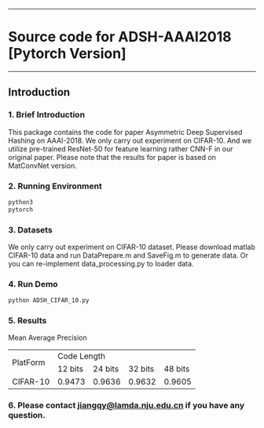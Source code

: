 
---
#  Source code for ADSH-AAAI2018 [Pytorch Version]
---
## Introduction
### 1. Brief Introduction
This package contains the code for paper Asymmetric Deep Supervised Hashing on AAAI-2018. We only carry out experiment on CIFAR-10. And we utilize pre-trained ResNet-50 for feature learning rather CNN-F in our original paper. Please note that the results for paper is based on MatConvNet version.
### 2. Running Environment
```python
python3
pytorch
```
### 3. Datasets
We only carry out experiment on CIFAR-10 dataset. Please download matlab CIFAR-10 data and run DataPrepare.m and SaveFig.m to generate data. Or you can re-implement data_processing.py to loader data.
### 4. Run Demo
```python
python ADSH_CIFAR_10.py
```
### 5. Results
Mean Average Precision
<table>
    <tr>
        <td rowspan="2">PlatForm</td>    
        <td colspan="4">Code Length</td>
    </tr>
    <tr>
        <td >12 bits</td><td >24 bits</td> <td >32 bits</td><td >48 bits</td>  
    </tr>
    <tr>
        <td >CIFAR-10</td ><td >0.9473 </td> <td > 0.9636 </td><td > 0.9632</td><td > 0.9605</td>  
    </tr>
</table>

### 6. Please contact jiangqy@lamda.nju.edu.cn if you have any question.